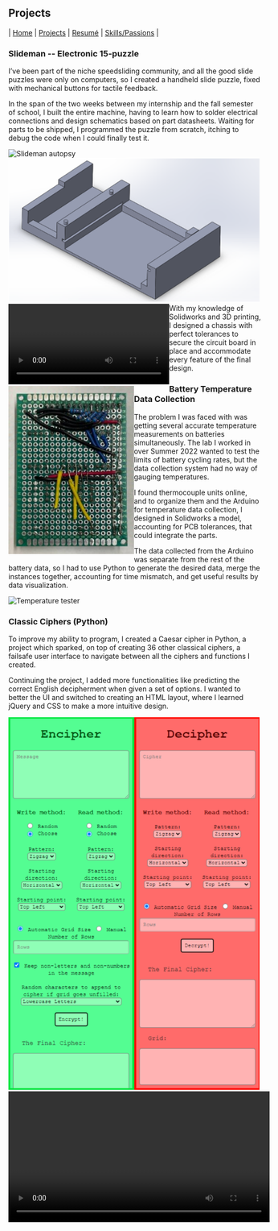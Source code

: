 ## Projects

| [Home](index.md) | [Projects](projects.md) | [Resumé](resume.md) | [Skills/Passions](skills.md) |

### Slideman -- Electronic 15-puzzle

I’ve been part of the niche speedsliding community, and all the good slide puzzles were only on computers, so I created a handheld slide puzzle, fixed with mechanical buttons for tactile feedback.​

In the span of the two weeks between my internship and the fall semester of school, I built the entire machine, having to learn how to solder electrical connections and design schematics based on part datasheets. Waiting for parts to be shipped, I programmed the puzzle from scratch, itching to debug the code when I could finally test it.

<div class="slideman">
    <div style="float:left;">
        <img src="images/image.png" alt="Slideman autopsy" width="300"/>
    </div>
    <div style="float:left;">
        <img src="images/solid.png" alt="" width="500"/>
    </div>
    <div style="float:left;">
         <video width="320" controls>
            <source src="images/slide.mp4" type="video/mp4">
        </video>
    </div>
    <div style="clear:both;float:left;">
        <img src="images/works.jpg" alt="" width="250"/>
    </div>
</div>
<br>

With my knowledge of Solidworks and 3D printing, I designed a chassis with perfect tolerances to secure the circuit board in place and accommodate every feature of the final design.​

### Battery Temperature Data Collection

The problem I was faced with was getting several accurate temperature measurements on batteries simultaneously. The lab I worked in over Summer 2022 wanted to test the limits of battery cycling rates, but the data collection system had no way of gauging temperatures.​

I found thermocouple units online, and to organize them and the Arduino for temperature data collection, I designed in Solidworks a model, accounting for PCB tolerances, that could integrate the parts.​

The data collected from the Arduino was separate from the rest of the battery data, so I had to use Python to generate the desired data, merge the instances together, accounting for time mismatch, and get useful results by data visualization.​

<img src="images/temptest.png" alt="Temperature tester" width="500"/>

### Classic Ciphers (Python)

To improve my ability to program, I created a Caesar cipher in Python, a project which sparked, on top of creating 36 other classical ciphers, a failsafe user interface to navigate between all the ciphers and functions I created.​

Continuing the project, I added more functionalities like predicting the correct English decipherment when given a set of options. I wanted to better the UI and switched to creating an HTML layout, where I learned jQuery and CSS to make a more intuitive design.​

<div class="ciphers">
    <div style="float:left;">
        <img src="images/ui.png" alt="UI" width="500"/>
    </div>
    <div style="float:left;">
         <video width="520" controls>
            <source src="images/demo.mp4" type="video/mp4">
        </video>
    </div>
</div>
<br>